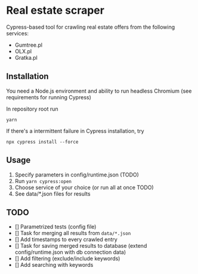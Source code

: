 # Real estate scraper

Cypress-based tool for crawling real estate offers from the following services:

- Gumtree.pl
- OLX.pl
- Gratka.pl

## Installation

You need a Node.js environment and ability to run headless Chromium (see requirements for running Cypress)

In repository root run

```
yarn
```

If there's a intermittent failure in Cypress installation, try

```
npx cypress install --force
```

## Usage

1. Specify parameters in config/runtime.json (TODO)
2. Run `yarn cypress:open`
3. Choose service of your choice (or run all at once TODO)
4. See data/\*.json files for results

## TODO

- [] Parametrized tests (config file)
- [] Task for merging all results from `data/*.json`
- [] Add timestamps to every crawled entry
- [] Task for saving merged results to database (extend config/runtime.json with db connection data)
- [] Add filtering (exclude/include keywords)
- [] Add searching with keywords
